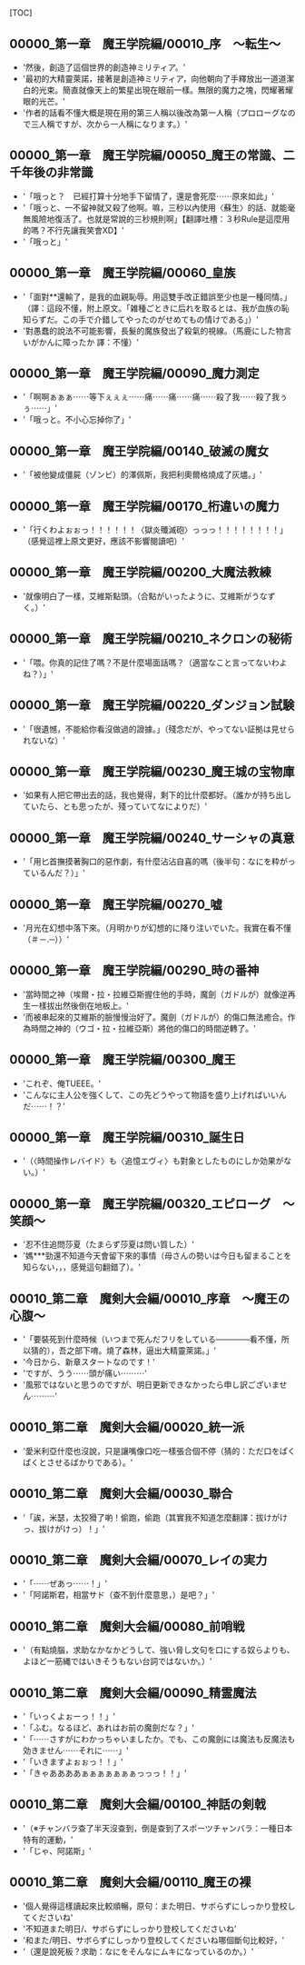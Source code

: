 # 

[TOC]

## 00000_第一章　魔王学院編/00010_序　～転生～

- '然後，創造了這個世界的創造神ミリティア。'
- '最初的大精靈萊諾，接著是創造神ミリティア，向他朝向了手釋放出一道道潔白的光束。簡直就像天上的繁星出現在眼前一樣。無限的魔力之塊，閃耀著耀眼的光芒。'
- '作者的話看不懂大概是現在用的第三人稱以後改為第一人稱（プロローグなので三人稱ですが、次から一人稱になります。）'


## 00000_第一章　魔王学院編/00050_魔王の常識、二千年後の非常識

- '「哦っと？　已經打算十分地手下留情了，還是會死麼⋯⋯原來如此」'
- '「哦っと、一不留神就又殺了他啊。嘛，三秒以內使用〈蘇生〉的話、就能毫無風險地復活了。也就是常說的三秒規則啊」【翻譯吐槽：３秒Rule是這麼用的嗎？不行先讓我笑會XD】'
- '「哦っと」'


## 00000_第一章　魔王学院編/00060_皇族

- '「面對**還輸了，是我的血親恥辱。用這雙手改正錯誤至少也是一種同情。」（譯：這段不懂，附上原文。「雑種ごときに后れを取るとは、我が血族の恥知らずだ。この手で介錯してやったのがせめてもの情けである」）'
- '對愚蠢的說法不可能影響，長髮的魔族發出了殺氣的視線。（馬鹿にした物言いがかんに障ったか 譯：不懂）'


## 00000_第一章　魔王学院編/00090_魔力測定

- '「啊啊ぁぁぁ⋯⋯等下ぇぇぇ⋯⋯痛⋯⋯痛⋯⋯痛⋯⋯殺了我⋯⋯殺了我ぅぅ⋯⋯」'
- '「哦っと。不小心忘掉你了」'


## 00000_第一章　魔王学院編/00140_破滅の魔女

- '「被他變成僵屍（ゾンビ）的澤佩斯，我把利奧爾格燒成了灰燼。」'


## 00000_第一章　魔王学院編/00170_桁違いの魔力

- '「行くわよぉぉっ！！！！！！〈獄炎殲滅砲〉っっっ！！！！！！！！」（感覺這裡上原文更好，應該不影響閱讀吧）'


## 00000_第一章　魔王学院編/00200_大魔法教練

- '就像明白了一樣，艾維斯點頭。（合點がいったように、艾維斯がうなずく。）'


## 00000_第一章　魔王学院編/00210_ネクロンの秘術

- '「喂。你真的記住了嗎？不是什麼場面話嗎？（適當なこと言ってないわよね？）」'


## 00000_第一章　魔王学院編/00220_ダンジョン試験

- '「很遺憾，不能給你看沒做過的證據。」（殘念だが、やってない証拠は見せられないな）'


## 00000_第一章　魔王学院編/00230_魔王城の宝物庫

- '如果有人把它帶出去的話，我也覺得，剩下的比什麼都好。（誰かが持ち出していたら、とも思ったが、殘っていてなによりだ）'


## 00000_第一章　魔王学院編/00240_サーシャの真意

- '「用匕首撫摸著胸口的惡作劇，有什麼沾沾自喜的嗎（後半句：なにを粋がっているんだ？）」'


## 00000_第一章　魔王学院編/00270_嘘

- '月光在幻想中落下來。（月明かりが幻想的に降り注いでいた。我實在看不懂（＃－.─））'


## 00000_第一章　魔王学院編/00290_時の番神

- '當時間之神（埃爾・拉・拉維亞斯握住他的手時，魔劍（ガドルが）就像逆再生一樣拔出然後倒在地板上。'
- '而被串起來的艾維斯的臉慢慢治好了。魔劍（ガドルが）的傷口無法癒合。作為時間之神的（ウゴ・拉・拉維亞斯）將他的傷口的時間逆轉了。'


## 00000_第一章　魔王学院編/00300_魔王

- 'これぞ、俺TUEEE。'
- 'こんなに主人公を強くして、この先どうやって物語を盛り上げればいいんだ⋯⋯！？'


## 00000_第一章　魔王学院編/00310_誕生日

- '（〈時間操作レバイド〉も〈追憶エヴィ〉も對象としたものにしか効果がない。）'


## 00000_第一章　魔王学院編/00320_エピローグ　～笑顔～

- '忍不住追問莎夏（たまらず莎夏は問い質した）'
- '媽***勁還不知道今天會留下來的事情（母さんの勢いは今日も留まることを知らない，，，感覺這句翻錯了）。'


## 00010_第二章　魔剣大会編/00010_序章　～魔王の心腹～

- '「要裝死到什麼時候（いつまで死んだフリをしている──────看不懂，所以猜的），吾之部下唷。燒了森林，逼出大精靈萊諾。」'
- '今日から、新章スタートなのです！'
- 'ですが、うう⋯⋯頭が痛い⋯⋯⋯'
- '風邪ではないと思うのですが、明日更新できなかったら申し訳ございません⋯⋯⋯'


## 00010_第二章　魔剣大会編/00020_統一派

- '愛米利亞什麼也沒說，只是讓嘴像口吃一樣張合個不停（猜的：ただ口をぱくぱくとさせるばかりである）。'


## 00010_第二章　魔剣大会編/00030_聯合

- '「誒，米瑟，太狡猾了喲！偷跑，偷跑（其實我不知道怎麼翻譯：拔けがけっ、拔けがけっ）！」'


## 00010_第二章　魔剣大会編/00070_レイの実力

- '「⋯⋯ぜあっ⋯⋯！」'
- '「阿諾斯君，相當サド（查不到什麼意思，）是吧？」'


## 00010_第二章　魔剣大会編/00080_前哨戦

- '（有點燒腦，求助なかなかどうして、強い脅し文句を口にする奴らよりも、よほど一筋縄ではいきそうもない台詞ではないか。）'


## 00010_第二章　魔剣大会編/00090_精霊魔法

- '「いっくよぉーっ！！」'
- '「ふむ。なるほど、あれはお前の魔劍だな？」'
- '「⋯⋯さすがにわかっちゃいましたか。でも、この魔劍には魔法も反魔法も効きません⋯⋯それに⋯⋯」'
- '「いきますよぉぉっ！！」'
- '「きゃああああぁぁぁぁぁぁぁっっっ！！」'


## 00010_第二章　魔剣大会編/00100_神話の剣戟

- '（※チャンバラ查了半天沒查到，倒是查到了スポーツチャンバラ：一種日本特有的運動，'
- '「じゃ、阿諾斯」'


## 00010_第二章　魔剣大会編/00110_魔王の裸

- '個人覺得這樣讀起來比較順暢，原句：また明日、サボらずにしっかり登校してくださいね'
- '不知道また明日/、サボらずにしっかり登校してくださいね'
- '和また/明日、サボらずにしっかり登校してくださいね哪個斷句比較好，'
- '（還是說死板？求助：なにをそんなにムキになっているのか。）'
